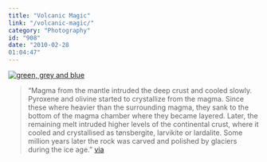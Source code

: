 ```yaml
---
title: "Volcanic Magic"
link: "/volcanic-magic/"
category: "Photography"
id: "908"
date: "2010-02-28
01:04:47"
---
```


[![green, grey and blue](https://farm4.staticflickr.com/3213/2708007227_07c30952c8.jpg)](https://www.flickr.com/photos/htjems/2708007227/ "green, grey and blue by H o g n e, on Flickr")

> “Magma from the mantle intruded the deep crust and cooled slowly. Pyroxene and olivine started to crystallize from the
> magma. Since these where heavier than the surrounding magma, they sank to the bottom of the magma chamber where they
> became layered. Later, the remaining melt intruded higher levels of the continental crust, where it cooled and
> crystallised as tønsbergite, larvikite or lardalite. Some million years later the rock was carved and polished by
> glaciers during the ice age.” [via](https://www.flickr.com/photos/htjems/2708007227/)
